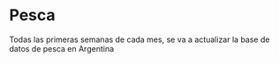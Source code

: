 # Pesca
Todas las primeras semanas de cada mes, se va a actualizar la base de datos de pesca en Argentina
